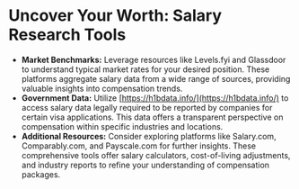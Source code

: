 # Uncover Your Worth: Salary Research Tools

* **Market Benchmarks:** Leverage resources like Levels.fyi and Glassdoor to understand typical market rates for your desired position. These platforms aggregate salary data from a wide range of sources, providing valuable insights into compensation trends. 
* **Government Data:** Utilize  [https://h1bdata.info/](https://h1bdata.info/) to access salary data legally required to be reported by companies for certain visa applications. This data offers a transparent perspective on compensation within specific industries and locations. 
* **Additional Resources:** Consider exploring platforms like Salary.com, Comparably.com, and Payscale.com for further insights. These comprehensive tools offer salary calculators, cost-of-living adjustments, and industry reports to refine your understanding of compensation packages. 

